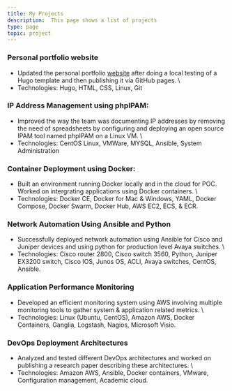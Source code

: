 ```yaml
---
title: My Projects
description:  This page shows a list of projects
type: page
topic: project
---
```


### Personal portfolio website 
- Updated the personal portfolio [website](https://rahulgadre.com) after doing a local testing of a Hugo template and then publishing it via GitHub pages. \
- Technologies: Hugo, HTML, CSS, Linux, Git

### IP Address Management using phpIPAM:
- Improved the way the team was documenting IP addresses by removing the need of spreadsheets by configuring and deploying an open source IPAM tool named phpIPAM on a Linux VM. \
- Technologies: CentOS Linux, VMWare, MYSQL, Ansible, System Administration

### Container Deployment using Docker:
- Built an environment running Docker locally and in the cloud for POC.
Worked on intergrating applications using Docker containers. \
- Technologies: Docker CE, Docker for Mac & Windows, YAML, Docker Compose,
Docker Swarm, Docker Hub, AWS EC2, ECS, & ECR.

### Network Automation Using Ansible and Python
- Successfully deployed network automation using Ansible for Cisco and Juniper
devices and using python for production level Avaya switches. \
- Technologies: Cisco router 2800, Cisco switch 3560, Python, Juniper EX3200
switch, Cisco IOS, Junos OS, ACLI, Avaya switches, CentOS, Ansible.

### Application Performance Monitoring
- Developed an efficient monitoring system using AWS involving multiple monitoring
tools to gather system & application related metrics. \
- Technologies: Linux (Ubuntu, CentOS), Amazon AWS, Docker Containers, Ganglia,
 Logstash, Nagios, Microsoft Visio.

### DevOps Deployment Architectures
- Analyzed and tested different DevOps architectures and worked on publishing a
research paper describing these architectures. \
- Technologies: Amazon AWS, Ansible, Docker containers, VMware, Configuration
  management, Academic cloud.
